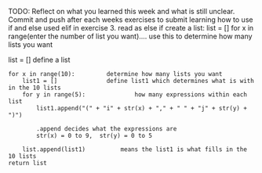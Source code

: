TODO: Reflect on what you learned this week and what is still unclear.
Commit and push after each weeks exercises to submit
learning how to use if and else 
used elif in exercise 3. read as else if
create a list: list = []
for x in range(enter the number of list you want).... use this to determine how many lists you want

list = []                       define a list

    for x in range(10):         determine how many lists you want
        list1 = []              define list1 which determines what is with in the 10 lists
        for y in range(5):              how many expressions within each list 
            list1.append("(" + "i" + str(x) + "," + " " + "j" + str(y) + ")")           

            .append decides what the expressions are
            str(x) = 0 to 9,  str(y) = 0 to 5

        list.append(list1)          means the list1 is what fills in the 10 lists
    return list